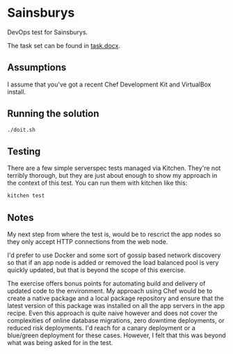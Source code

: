 # Sainsburys

DevOps test for Sainsburys.

The task set can be found in [task.docx](https://github.com/barkingiguana/sainsburys/blob/master/task.docx).

## Assumptions

I assume that you've got a recent Chef Development Kit and VirtualBox install.

## Running the solution

```bash
./doit.sh
```

## Testing

There are a few simple serverspec tests managed via Kitchen. They're not
terribly thorough, but they are just about enough to show my approach in the
context of this test. You can run them with kitchen like this:

```bash
kitchen test
```

## Notes

My next step from where the test is, would be to rescrict the app nodes so
they only accept HTTP connections from the web node.

I'd prefer to use Docker and some sort of gossip based network discovery so
that if an app node is added or removed the load balanced pool is very
quickly updated, but that is beyond the scope of this exercise.

The exercise offers bonus points for automating build and delivery of updated
code to the environment. My approach using Chef would be to create a native
package and a local package repository and ensure that the latest version of
this package was installed on all the app servers in the app recipe. Even
this approach is quite naive however and does not cover the complexities of
online database migrations, zero downtime deployments, or reduced risk
deployments. I'd reach for a canary deployment or a blue/green deployment
for these cases. However, I felt that this was beyond what was being asked
for in the test.
